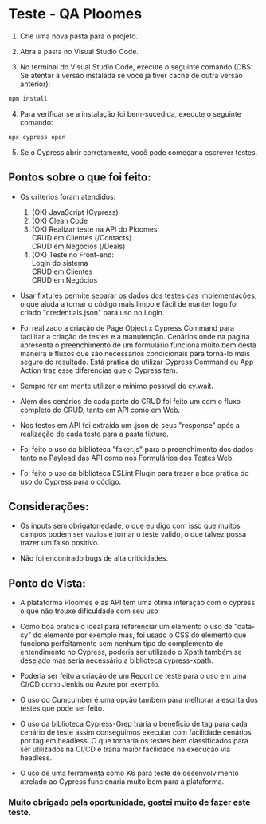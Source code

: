 # Teste - QA Ploomes 

1. Crie uma nova pasta para o projeto.

2. Abra a pasta no Visual Studio Code.

3. No terminal do Visual Studio Code, execute o seguinte comando (OBS: Se atentar a versão instalada se você ja tiver cache de outra versão anterior):

```bash
npm install
```

4. Para verificar se a instalação foi bem-sucedida, execute o seguinte comando: 

```bash
npx cypress open
```

5. Se o Cypress abrir corretamente, você pode começar a escrever testes.

## Pontos sobre o que foi feito:

* Os criterios foram atendidos: <br>
   1) (OK) JavaScript (Cypress)<br>
   2) (OK) Clean Code<br>
   3) (OK) Realizar teste na API do Ploomes:<br>
        CRUD em Clientes (/Contacts)<br>
        CRUD em Negócios (/Deals)<br>
   4) (OK) Teste no Front-end:<br>
        Login do sistema<br>
        CRUD em Clientes<br>
        CRUD em Negócios

* Usar fixtures permite separar os dados dos testes das implementações, o que ajuda a tornar o código mais limpo e fácil de manter logo foi criado "credentials.json" para uso no Login.

* Foi realizado a criação de Page Object x Cypress Command para facilitar a criação de testes e a manutenção. Cenários onde na pagina apresenta o preenchimento de um formulário funciona muito bem desta maneira e fluxos que são necessarios condicionais para torna-lo mais seguro do resultado. Está pratica de utilizar Cypress Command ou App Action traz esse diferencias que o Cypress tem.

* Sempre ter em mente utilizar o mínimo possível de cy.wait.

* Além dos cenários de cada parte do CRUD foi feito um com o fluxo completo do CRUD, tanto em API como em Web.

* Nos testes em API foi extraída um .json de seus "response" após a realização de cada teste para a pasta fixture.

* Foi feito o uso da biblioteca "faker.js" para o preenchimento dos dados tanto no Payload das API como nos Formulários dos Testes Web.

* Foi feito o uso da biblioteca ESLint Plugin para trazer a boa pratica do uso do Cypress para o código.

## Considerações: 

* Os inputs sem obrigatoriedade, o que eu digo com isso que muitos campos podem ser vazios e tornar o teste valido, o que talvez possa trazer um falso positivo.

* Não foi encontrado bugs de alta criticidades.

## Ponto de Vista:

* A plataforma Ploomes e as API tem uma ótima interação com o cypress o que não trouxe dificuldade com seu uso

* Como boa pratica o ideal para referenciar um elemento o uso de "data-cy" do elemento por exemplo mas, foi usado o CSS do elemento que funciona perfeitamente sem nenhum tipo de complemento de entendimento no Cypress, poderia ser utilizado o Xpath também se desejado mas seria necessário a biblioteca cypress-xpath.

* Poderia ser feito a criação de um Report de teste para o uso em uma CI/CD como Jenkis ou Azure por exemplo.

* O uso do Cumcumber é uma opção também para melhorar a escrita dos testes que pode ser feito.

* O uso da biblioteca Cypress-Grep traria o beneficio de tag para cada cenário de teste assim conseguimos executar com facilidade cenários por tag em headless.
O que tornaria os testes bem classificados para ser utilizados na CI/CD e traria maior facilidade na execução via headless.

* O uso de uma ferramenta como K6 para teste de desenvolvimento atrelado ao Cypress funcionaria muito bem para a plataforma.

### Muito obrigado pela oportunidade, gostei muito de fazer este teste.




